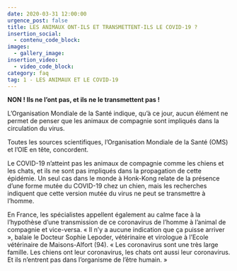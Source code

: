 ```yaml
---
date: 2020-03-31 12:00:00
urgence_post: false
title: LES ANIMAUX ONT-ILS ET TRANSMETTENT-ILS LE COVID-19 ?
insertion_social:
  - contenu_code_block:
images:
  - gallery_image:
insertion_video:
  - video_code_block:
category: faq
tag: 1 - LES ANIMAUX ET LE COVID-19
---
```


**NON \! Ils ne l’ont pas, et ils ne le transmettent pas \!**

L’Organisation Mondiale de la Sant&eacute; indique, qu’&agrave; ce jour, aucun &eacute;l&eacute;ment ne permet de penser que les animaux de compagnie sont impliqu&eacute;s dans la circulation du virus.

Toutes les sources scientifiques, l’Organisation Mondiale de la Sant&eacute; (OMS) et l’OIE en t&ecirc;te, concordent.

Le COVID-19 n’atteint pas les animaux de compagnie comme les chiens et les chats, et ils ne sont pas impliqu&eacute;s dans la propagation de cette &eacute;pid&eacute;mie. Un seul cas dans le monde &agrave; Honk-Kong relate de la pr&eacute;sence d’une forme mut&eacute;e du COVID-19 chez un chien, mais les recherches indiquent que cette version mut&eacute;e du virus ne peut se transmettre &agrave; l’homme.

En France, les sp&eacute;cialistes appellent &eacute;galement au calme face &agrave; la l’hypoth&egrave;se d’une transmission de ce coronavirus de l’homme &agrave; l’animal de compagnie et vice-versa. &laquo; Il n’y a aucune indication que &ccedil;a puisse arriver &raquo;, balaie le Docteur Sophie Lepoder, v&eacute;t&eacute;rinaire et virologue &agrave; l’Ecole v&eacute;t&eacute;rinaire de Maisons-Alfort (94). &laquo; Les coronavirus sont une tr&egrave;s large famille. Les chiens ont leur coronavirus, les chats ont aussi leur coronavirus. Et ils n’entrent pas dans l’organisme de l’&ecirc;tre humain. &raquo;